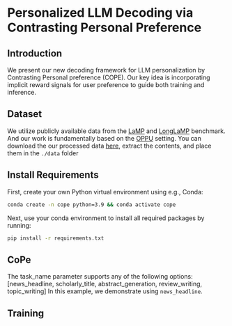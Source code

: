 # Personalized LLM Decoding via Contrasting Personal Preference

## Introduction ## 

We present our new decoding framework for LLM personalization by Contrasting Personal preference (COPE). Our key idea is incorporating implicit reward signals for user preference to guide both training and inference.

## Dataset ## 
We utilize publicly available data from the [LaMP](https://arxiv.org/abs/2304.11406) and [LongLaMP](https://arxiv.org/abs/2407.11016) benchmark. And our work is fundamentally based on the [OPPU](https://arxiv.org/abs/2402.04401) setting.
You can download the our processed data [here](https://drive.google.com/file/d/147_uP-3A3XbEB8jwtaFkZXTXpLuybg8b/view?usp=sharing), extract the contents, and place them in the ```./data``` folder

## Install Requirements ##
First, create your own Python virtual environment using e.g., Conda:
```bash
conda create -n cope python=3.9 && conda activate cope
```

Next, use your conda environment to install all required packages by running:
```bash
pip install -r requirements.txt
```

## CoPe ## 
The task_name parameter supports any of the following options:
[news_headline, scholarly_title, abstract_generation, review_writing, topic_writing]
In this example, we demonstrate using ```news_headline```.

## Training ##


